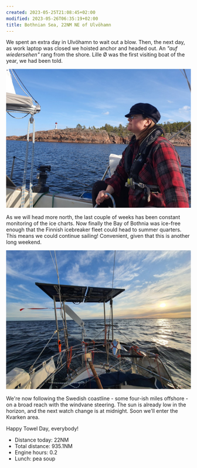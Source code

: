 ```yaml
---
created: 2023-05-25T21:08:45+02:00
modified: 2023-05-26T06:35:19+02:00
title: Bothnian Sea, 22NM NE of Ulvöhamn
---
```


We spent an extra day in Ulvöhamn to wait out a blow. Then, the next day, as work laptop was closed we hoisted anchor and headed out. An _"auf wiedersehen"_ rang from the shore. Lille Ø was the first visiting boat of the year, we had been told.

![Image](../2023/1aa2755a66a2da6c8c9aebf8e837201f.jpg) 

As we will head more north, the last couple of weeks has been constant monitoring of the ice charts. Now finally the Bay of Bothnia was ice-free enough that the Finnish icebreaker fleet could head to summer quarters. This means we could continue sailing! Convenient, given that this is another long weekend.

![Image](../2023/5b9073550846e8db62abe172456e5fd0.jpg) 

We're now following the Swedish coastline - some four-ish miles offshore - on a broad reach with the windvane steering. The sun is already low in the horizon, and the next watch change is at midnight. Soon we'll enter the Kvarken area. 

Happy Towel Day, everybody!

* Distance today: 22NM
* Total distance: 935.1NM
* Engine hours: 0.2
* Lunch: pea soup
